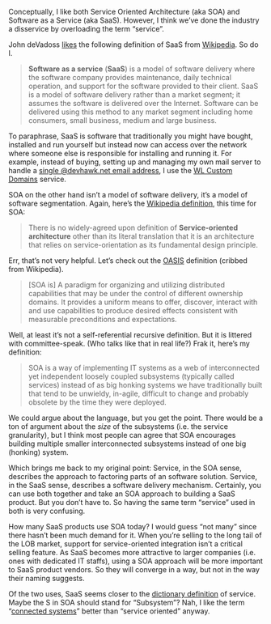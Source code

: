 Conceptually, I like both Service Oriented Architecture (aka SOA) and
Software as a Service (aka SaaS). However, I think we’ve done the
industry a disservice by overloading the term “service”.

John deVadoss
[likes](http://blogs.msdn.com/jdevados/archive/2007/03/04/what-is-software-as-a-service.aspx)
the following definition of SaaS from
[Wikipedia](http://en.wikipedia.org/wiki/Software_as_a_Service). So do
I.

> **Software as a service** (**SaaS**) is a model of software delivery
> where the software company provides maintenance, daily technical
> operation, and support for the software provided to their client. SaaS
> is a model of software delivery rather than a market segment; it
> assumes the software is delivered over the Internet. Software can be
> delivered using this method to any market segment including home
> consumers, small business, medium and large business.

To paraphrase, SaaS is software that traditionally you might have
bought, installed and run yourself but instead now can access over the
network where someone else is responsible for installing and running it.
For example, instead of buying, setting up and managing my own mail
server to handle a [single @devhawk.net email
address](mailto:devhawk@outlook.com), I use the [WL Custom
Domains](http://domains.live.com/) service.

SOA on the other hand isn’t a model of software delivery, it’s a model
of software segmentation. Again, here’s the [Wikipedia
definition](http://en.wikipedia.org/wiki/Service-oriented_architecture),
this time for SOA:

> There is no widely-agreed upon definition of **Service-oriented
> architecture** other than its literal translation that it is an
> architecture that relies on service-orientation as its fundamental
> design principle.

Err, that’s not very helpful. Let’s check out the
[OASIS](http://www.oasis-open.org/) definition (cribbed from Wikipedia).

> [SOA is] A paradigm for organizing and utilizing distributed
> capabilities that may be under the control of different ownership
> domains. It provides a uniform means to offer, discover, interact with
> and use capabilities to produce desired effects consistent with
> measurable preconditions and expectations.

Well, at least it’s not a self-referential recursive definition. But it
is littered with committee-speak. (Who talks like that in real life?)
Frak it, here’s my definition:

> SOA is a way of implementing IT systems as a web of interconnected yet
> independent loosely coupled subsystems (typically called services)
> instead of as big honking systems we have traditionally built that
> tend to be unwieldy, in-agile, difficult to change and probably
> obsolete by the time they were deployed.

We could argue about the language, but you get the point. There would be
a ton of argument about the *size* of the subsystems (i.e. the service
granularity), but I think most people can agree that SOA encourages
building multiple smaller interconnected subsystems instead of one big
(honking) system.

Which brings me back to my original point: Service, in the SOA sense,
describes the approach to factoring parts of an software solution.
Service, in the SaaS sense, describes a software delivery mechanism.
Certainly, you can use both together and take an SOA approach to
building a SaaS product. But you don’t have to. So having the same term
“service” used in both is very confusing.

How many SaaS products use SOA today? I would guess “not many” since
there hasn’t been much demand for it. When you’re selling to the long
tail of the LOB market, support for service-oriented integration isn’t a
critical selling feature. As SaaS becomes more attractive to larger
companies (i.e. ones with dedicated IT staffs), using a SOA approach
will be more important to SaaS product vendors. So they will converge in
a way, but not in the way their naming suggests.

Of the two uses, SaaS seems closer to the [dictionary
definition](http://dictionary.reference.com/browse/service) of service.
Maybe the S in SOA should stand for “Subsystem”? Nah, I like the term
“[connected
systems](http://msdn2.microsoft.com/en-us/architecture/aa699418.aspx)”
better than “service oriented” anyway.
